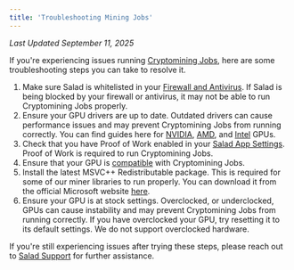 ```yaml
---
title: 'Troubleshooting Mining Jobs'
---
```


_Last Updated September 11, 2025_

If you're experiencing issues running [Cryptomining Jobs](/docs/Guides/Getting-Jobs/Getting-Cryptomining-Jobs), here are
some troubleshooting steps you can take to resolve it.

1. Make sure Salad is whitelisted in your [Firewall and Antivirus](/docs/Troubleshooting/Antivirus). If Salad is being
   blocked by your firewall or antivirus, it may not be able to run Cryptomining Jobs properly.
2. Ensure your GPU drivers are up to date. Outdated drivers can cause performance issues and may prevent Cryptomining
   Jobs from running correctly. You can find guides here for
   [NVIDIA](/docs/Guides/Your-PC/174-how-to-update-my-nvidia-drivers),
   [AMD](/docs/Guides/Your-PC/175-how-to-update-my-amd-drivers), and
   [Intel](/docs/Guides/Your-PC/How-to-Update-your-Intel-Drivers) GPUs.
3. Check that you have Proof of Work enabled in your
   [Salad App Settings](/docs/Guides/Using-the-Salad-App/353-Salad-App-settings). Proof of Work is required to run
   Cryptomining Jobs.
4. Ensure that your GPU is [compatible](/docs/FAQ/Compatibility/78-is-my-machine-compatible-with-salad) with
   Cryptomining Jobs.
5. Install the latest MSVC++ Redistributable package. This is required for some of our miner libraries to run properly.
   You can download it from the official Microsoft website
   [here](https://learn.microsoft.com/en-us/cpp/windows/latest-supported-vc-redist?view=msvc-170).
6. Ensure your GPU is at stock settings. Overclocked, or underclocked, GPUs can cause instability and may prevent
   Cryptomining Jobs from running correctly. If you have overclocked your GPU, try resetting it to its default settings.
   We do not support overclocked hardware.

If you're still experiencing issues after trying these steps, please reach out to
[Salad Support](/docs/Guides/Your-PC/216-how-to-create-a-support-ticket) for further assistance.
